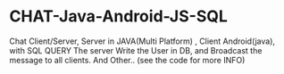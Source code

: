 # CHAT-Java-Android-JS-SQL
Chat Client/Server, Server in JAVA(Multi Platform) , Client Android(java), with SQL QUERY The server Write the User in DB, and Broadcast the message to all clients. And Other.. (see the code for more INFO)
